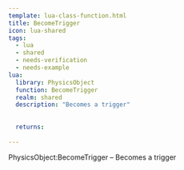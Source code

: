 ```yaml
---
template: lua-class-function.html
title: BecomeTrigger
icon: lua-shared
tags:
  - lua
  - shared
  - needs-verification
  - needs-example
lua:
  library: PhysicsObject
  function: BecomeTrigger
  realm: shared
  description: "Becomes a trigger"
  
  
  returns:
    
---
```


<div class="lua__search__keywords">
PhysicsObject:BecomeTrigger &#x2013; Becomes a trigger
</div>
